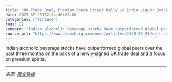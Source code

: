 ```yaml
---
title: "UK Trade Deal, Premium Booze Drives Rally in India Liquor Stocks"
date: 2025-07-25T02:34:46+08:00
categories: ["finance"]
tags: []
summary: "Indian alcoholic beverage stocks have outperformed global peers over the past three months on the back of a newly-signed UK trade deal and a focus on premium spirits."
source_url: "https://www.bloomberg.com/news/articles/2025-07-25/uk-trade-deal-premium-booze-drives-rally-in-india-liquor-stocks"
---
```


Indian alcoholic beverage stocks have outperformed global peers over the past three months on the back of a newly-signed UK trade deal and a focus on premium spirits.

---

*来源: [原文链接](https://www.bloomberg.com/news/articles/2025-07-25/uk-trade-deal-premium-booze-drives-rally-in-india-liquor-stocks)*

